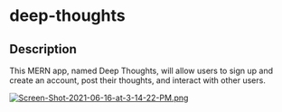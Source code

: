 # deep-thoughts

## Description
This MERN app, named Deep Thoughts, will allow users to sign up and create an account, post their thoughts, and interact with other users. 


[![Screen-Shot-2021-06-16-at-3-14-22-PM.png](https://i.postimg.cc/HLbD1XDH/Screen-Shot-2021-06-16-at-3-14-22-PM.png)](https://postimg.cc/Jy7dbyzd)
